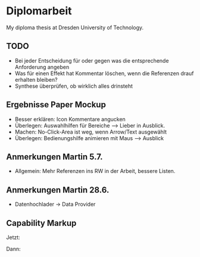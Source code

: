 # Diplomarbeit

My diploma thesis at Dresden University of Technology.

## TODO

* Bei jeder Entscheidung für oder gegen was die entsprechende Anforderung angeben
* Was für einen Effekt hat Kommentar löschen, wenn die Referenzen drauf erhalten bleiben?
* Synthese überprüfen, ob wirklich alles drinsteht

## Ergebnisse Paper Mockup

* Besser erklären: Icon Kommentare angucken
* Überlegen: Auswahlhilfen für Bereiche --> Lieber in Ausblick.
* Machen: No-Click-Area ist weg, wenn Arrow/Text ausgewählt
* Überlegen: Bedienungshilfe animieren mit Maus --> Ausblick

## Anmerkungen Martin 5.7.

* Allgemein: Mehr Referenzen ins RW in der Arbeit, bessere Listen.

## Anmerkungen Martin 28.6.

* Datenhochlader -> Data Provider

## Capability Markup

Jetzt:

<capability id="search" activity="ua:search" entity="trvl:location"/>

Dann:

<!-- aktion -->
<capability id="search" activity="ua:search" entity="trvl:location" operations="searchOps" wait="5s" />

<!-- äquivalente operationen -->
<operations id="searchOps" testData="new york" relatedConcept="dbpedia:Search">
	<operation id="clickSearch" css="button.search" viso="a:click" />
	<operation id="typeSearch" css="button.search" viso="a:type" which="space" />
	<sequentialOperation id="menuSearch">
		<operation id="clickMenu" css="div.menu" viso="a:click" />
		<operation id="clickMenuSearch" css="div.menu > div.search" viso="a:click" />
	</sequentialOperation>
	<parallelOperation id="blublu" css=".vis">
		<operation id="pressStrg" viso="a:type" which="strg" />
		<operation id="pressA" viso="a:type" which="a"
	</parallelOperation>
</operations>